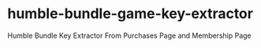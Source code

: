 # humble-bundle-game-key-extractor
Humble Bundle Key Extractor From Purchases Page and Membership Page
